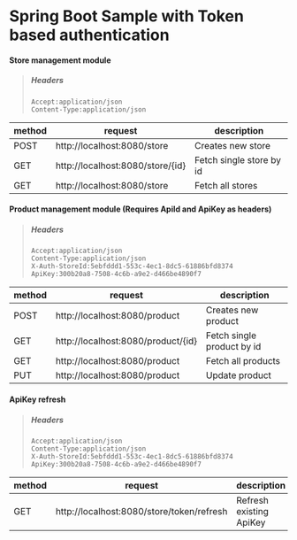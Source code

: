 
# Spring Boot Sample with Token based authentication    

  #### Store management module   
    
>##### Headers  
>     Accept:application/json  
>     Content-Type:application/json  

| method   | request                              | description                  |  
|--------  |----------------------------------    |--------------------------    |  
| POST     | http://localhost:8080/store          | Creates new store            |  
| GET      | http://localhost:8080/store/{id}     | Fetch single store by id     |  
| GET      | http://localhost:8080/store     | Fetch all stores             |  
  


  #### Product management module  (Requires ApiId and ApiKey as headers)  
  
>##### Headers  
>     Accept:application/json  
>     Content-Type:application/json  
>     X-Auth-StoreId:5ebfddd1-553c-4ec1-8dc5-61886bfd8374  
>     ApiKey:300b20a8-7508-4c6b-a9e2-d466be4890f7

  
  
| method   | request                              | description                  |  
|--------  |----------------------------------    |--------------------------    |  
| POST     | http://localhost:8080/product          | Creates new product            |  
| GET      | http://localhost:8080/product/{id}     | Fetch single product by id     |  
| GET      | http://localhost:8080/product     | Fetch all products             |
| PUT      | http://localhost:8080/product     | Update product             |



  #### ApiKey refresh  
  
>##### Headers  
>     Accept:application/json  
>     Content-Type:application/json  
>     X-Auth-StoreId:5ebfddd1-553c-4ec1-8dc5-61886bfd8374  
>     ApiKey:300b20a8-7508-4c6b-a9e2-d466be4890f7

  
  
| method   | request                              | description                  |  
|--------  |----------------------------------    |--------------------------    |   
| GET      | http://localhost:8080/store/token/refresh     | Refresh existing ApiKey     | 
